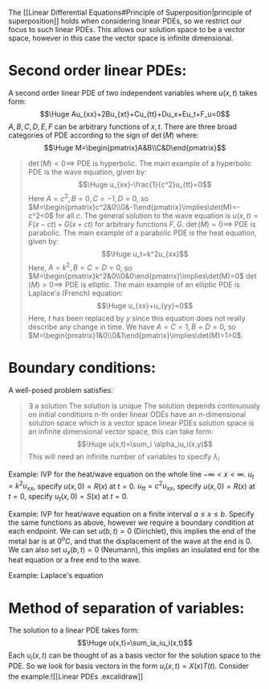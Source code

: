 The [[Linear Differential Equations#Principle of Superposition|principle of superposition]] holds when considering linear PDEs, so we restrict our focus to such linear PDEs. This allows our solution space to be a vector space, however in this case the vector space is infinite dimensional.

# Second order linear PDEs:

A second order linear PDE of two independent variables where $u(x,t)$ takes form:$$\Huge Au_{xx}+2Bu_{xt}+Cu_{tt}+Du_x+Eu_t+F_u=0$$$A,B,C,D,E,F$ can be arbitrary functions of $x,t$. There are three broad categories of PDE according to the sign of $\det(M)$ where:$$\Huge M=\begin{pmatrix}A&B\\C&D\end{pmatrix}$$
>$\det(M)<0\implies$ PDE is hyperbolic. The main example of a hyperbolic PDE is the wave equation, given by:$$\Huge u_{xx}-\frac{1}{c^2}u_{tt}=0$$Here $A=c^2,B=0,C=-1,D=0$, so $M=\begin{pmatrix}c^2&0\\0&-1\end{pmatrix}\implies\det(M)=-c^2<0$ for all $c$. The general solution to the wave equation is $u(x,t)=F(x-ct)+G(x+ct)$ for arbitrary functions $F,G$.
>$\det(M)=0\implies$ PDE is parabolic. The main example of a parabolic PDE is the heat equation, given by:$$\Huge u_t=k^2u_{xx}$$Here, $A=k^2,B=C=D=0$, so $M=\begin{pmatrix}k^2&0\\0&0\end{pmatrix}\implies\det(M)=0$
>$\det(M)>0\implies$ PDE is elliptic. The main example of an elliptic PDE is Laplace's (French) equation:$$\Huge u_{xx}+u_{yy}=0$$Here, $t$ has been replaced by $y$ since this equation does not really describe any change in time. We have $A=C=1, B=D=0$, so $M=\begin{pmatrix}1&0\\0&1\end{pmatrix}\implies\det(M)=1>0$.

# Boundary conditions:

A well-posed problem satisfies:
> $\exists$ a solution
> The solution is unique
> The solution depends continuously on initial conditions
> $n$-th order linear ODEs have an $n$-dimensional solution space which is a vector space
> linear PDEs solution space is an infinite dimensional vector space, this can take form:$$\Huge u(x,t)=\sum_i \alpha_iu_i(x,y)$$This will need an infinite number of variables to specify $\lambda_i$

Example: IVP for the heat/wave equation on the whole line $-\infty<x<\infty$. $u_t=k^2u_{xx}$, specify $u(x,0)=R(x)$ at $t=0$. $u_{tt}=c^2u_{xx}$, specify $u(x,0)=R(x)$ at $t=0$, specify $u_t(x,0)=S(x)$ at $t=0$.

Example: IVP for heat/wave equation on a finite interval $a\leq x\leq b$. Specify the same functions as above, however we require a boundary condition at each endpoint. We can set $u(b,t)=0$ (Dirichlet), this implies the end of the metal bar is at $0^oC$, and that the displacement of the wave at the end is $0$. We can also set $u_x(b,t)=0$ (Neumann), this implies an insulated end for the heat equation or a free end to the wave.

Example: Laplace's equation

# Method of separation of variables:

The solution to a linear PDE takes form:$$\Huge u(x,t)=\sum_ia_iu_i(x,t)$$Each $u_i(x,t)$ can be thought of as a basis vector for the solution space to the PDE. So we look for basis vectors in the form $u_i(x,t)=X(x)T(t)$. Consider the example:![[Linear PDEs .excalidraw]]
 